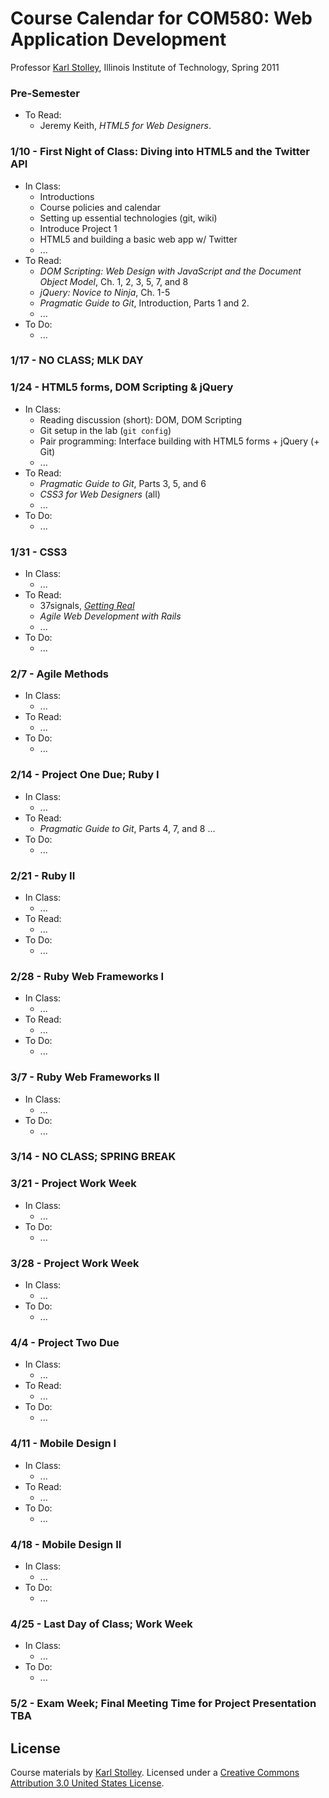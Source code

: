# Course Calendar for COM580: Web Application Development
Professor [Karl Stolley](http://karlstolley.com), Illinois Institute of Technology, Spring 2011

### Pre-Semester
* To Read:
    * Jeremy Keith, _HTML5 for Web Designers_.

### 1/10 - First Night of Class: Diving into HTML5 and the Twitter API
* In Class:
    * Introductions
    * Course policies and calendar
    * Setting up essential technologies (git, wiki)
    * Introduce Project 1
    * HTML5 and building a basic web app w/ Twitter
    * ...
* To Read:
    * _DOM Scripting: Web Design with JavaScript and the Document Object Model_, Ch. 1, 2, 3, 5, 7, and 8
    * _jQuery: Novice to Ninja_, Ch. 1-5
    * _Pragmatic Guide to Git_, Introduction, Parts 1 and 2.
    * ...
* To Do:
    * ...

### 1/17 - NO CLASS; MLK DAY

### 1/24 - HTML5 forms, DOM Scripting & jQuery
* In Class:
    * Reading discussion (short): DOM, DOM Scripting
    * Git setup in the lab (``git config``)
    * Pair programming: Interface building with HTML5 forms + jQuery (+ Git)
    * ...
* To Read:
    * _Pragmatic Guide to Git_, Parts 3, 5, and 6
    * _CSS3 for Web Designers_ (all)
    * ...
* To Do:
    * ...

### 1/31 - CSS3
* In Class:
    * ...
* To Read:
    * 37signals, _[Getting Real](http://gettingreal.37signals.com/toc.php/)_
    * _Agile Web Development with Rails_
    * ...
* To Do:
    * ...

### 2/7 - Agile Methods
* In Class:
    * ...
* To Read:
    * ...
* To Do:
    * ...

### 2/14 - Project One Due; Ruby I
* In Class:
    * ...
* To Read:
    * _Pragmatic Guide to Git_, Parts 4, 7, and 8
    ...
* To Do:
    * ...

### 2/21 - Ruby II
* In Class:
    * ...
* To Read:
    * ...
* To Do:
    * ...

### 2/28 - Ruby Web Frameworks I
* In Class:
    * ...
* To Read:
    * ...
* To Do:
    * ...

### 3/7 - Ruby Web Frameworks II
* In Class:
    * ...
* To Do:
    * ...

### 3/14 - NO CLASS; SPRING BREAK

### 3/21 - Project Work Week
* In Class:
    * ...
* To Do:
    * ...

### 3/28 - Project Work Week
* In Class:
    * ...
* To Do:
    * ...

### 4/4 - Project Two Due
* In Class:
    * ...
* To Read:
    * ...
* To Do:
    * ...

### 4/11 - Mobile Design I
* In Class:
    * ...
* To Read:
    * ...
* To Do:
    * ...

### 4/18 - Mobile Design II
* In Class:
    * ...
* To Do:
    * ...

### 4/25 - Last Day of Class; Work Week
* In Class:
    * ...
* To Do:
    * ...

### 5/2 - Exam Week; Final Meeting Time for Project Presentation TBA

## License
Course materials by [Karl Stolley](http://karlstolley.com). Licensed under a
[Creative Commons Attribution 3.0 United States
License](http://creativecommons.org/licenses/by/3.0/us/).
